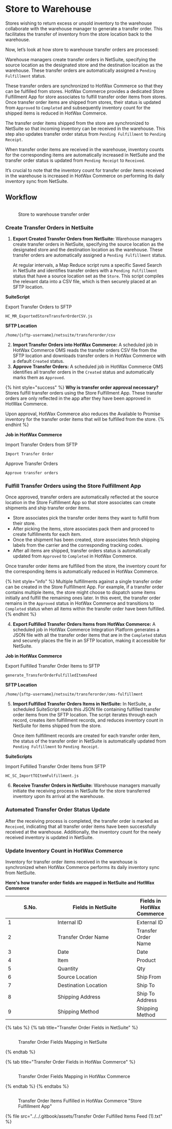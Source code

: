 # Store to Warehouse

Stores wishing to return excess or unsold inventory to the warehouse collaborate with the warehouse manager to generate a transfer order. This facilitates the transfer of inventory from the store location back to the warehouse.

Now, let’s look at how store to warehouse transfer orders are processed:

Warehouse managers create transfer orders in NetSuite, specifying the source location as the designated store and the destination location as the warehouse. These transfer orders are automatically assigned a `Pending Fulfillment` status.

These transfer orders are synchronized to HotWax Commerce so that they can be fulfilled from stores.  HotWax Commerce provides a dedicated Store Fulfillment App for store associates to fulfill transfer order items from stores. Once transfer order items are shipped from stores, their status is updated from `Approved` to `Completed` and subsequently inventory count for the shipped items is reduced in HotWax Commerce.

The transfer order items shipped from the store are synchronized to NetSuite so that incoming inventory can be received in the warehouse. This step also updates transfer order status from `Pending Fulfillment` to `Pending Receipt`.

When transfer order items are received in the warehouse, inventory counts for the corresponding items are automatically increased in NetSuite and the transfer order status is updated from `Pending Receipt` to `Received`.

It’s crucial to note that the inventory count for transfer order items received in the warehouse is increased in HotWax Commerce on performing its daily inventory sync from NetSuite.

## Workflow

<figure><img src="../../.gitbook/assets/storetowarehouse.png" alt=""><figcaption><p>Store to warehouse transfer order</p></figcaption></figure>

### Create Transfer Orders in NetSuite

1.  **Export Created Transfer Orders from NetSuite:** Warehouse managers create transfer orders in NetSuite, specifying the source location as the designated store and the destination location as the warehouse. These transfer orders are automatically assigned a `Pending Fulfillment` status.

    At regular intervals, a Map Reduce script runs a specific Saved Search in NetSuite and identifies transfer orders with a `Pending Fulfillment` status that have a source location set as the `Store`. This script compiles the relevant data into a CSV file, which is then securely placed at an SFTP location.

**SuiteScript**

Export Transfer Orders to SFTP

```
HC_MR_ExportedStoreTransferOrderCSV.js
```

**SFTP Location**

```
/home/{sftp-username}/netsuite/transferorder/csv
```

2. **Import Transfer Orders into HotWax Commerce:** A scheduled job in HotWax Commerce OMS reads the transfer orders CSV file from the SFTP location and downloads transfer orders in HotWax Commerce with a default `Created` status.
3. **Approve Transfer Orders:** A scheduled job in HotWax Commerce OMS identifies all transfer orders in the `Created` status and automatically marks them as `Approved`.

{% hint style="success" %}
**Why is transfer order approval necessary?**\
Stores fulfill transfer orders using the Store Fulfillment App. These transfer orders are only reflected in the app after they have been approved in HotWax Commerce.

Upon approval, HotWax Commerce also reduces the Available to Promise inventory for the transfer order items that will be fulfilled from the store.
{% endhint %}

**Job in HotWax Commerce**

Import Transfer Orders from SFTP

```
Import Transfer Order
```

Approve Transfer Orders

```
Approve transfer orders
```

### Fulfill Transfer Orders using the Store Fulfillment App

Once approved, transfer orders are automatically reflected at the source location in the Store Fulfillment App so that store associates can create shipments and ship transfer order items.

* Store associates pick the transfer order items they want to fulfill from their store.
* After picking the items, store associates pack them and proceed to create fulfillments for each item.
* Once the shipment has been created, store associates fetch shipping labels from the carrier and the corresponding tracking codes.
* After all items are shipped, transfer orders status is automatically updated from `Approved` to `Completed` in HotWax Commerce.

Once transfer order items are fulfilled from the store, the inventory count for the corresponding items is automatically reduced in HotWax Commerce.

{% hint style="info" %}
Multiple fulfillments against a single transfer order can be created in the Store Fulfillment App. For example, if a transfer order contains multiple items, the store might choose to dispatch some items initially and fulfill the remaining ones later. In this event, the transfer order remains in the `Approved` status in HotWax Commerce and transitions to `Completed` status when all items within the transfer order have been fulfilled.
{% endhint %}

4. **Export Fulfilled Transfer Orders Items from HotWax Commerce:** A scheduled job in HotWax Commerce Integration Platform generates a JSON file with all the transfer order items that are in the `Completed` status and securely places the file in an SFTP location, making it accessible for NetSuite.

**Job in HotWax Commerce**

Export Fulfilled Transfer Order Items to SFTP

```
generate_TransferOrderFulfilledItemsFeed
```

**SFTP Location**

```
/home/{sftp-username}/netsuite/transferorder/oms-fulfillment
```

5.  **Import Fulfilled Transfer Orders Items in NetSuite:** In NetSuite, a scheduled SuiteScript reads this JSON file containing fulfilled transfer order items from the SFTP location. The script iterates through each record, creates item fulfillment records, and reduces inventory count in NetSuite for items shipped from the store.

    Once item fulfillment records are created for each transfer order item, the status of the transfer order in NetSuite is automatically updated from `Pending Fulfillment` to `Pending Receipt`.

**SuiteScripts**

Import Fuflilled Transfer Order Items from SFTP

```
HC_SC_ImportTOItemFulfillment.js
```

6. **Receive Transfer Orders in NetSuite:** Warehouse managers manually initiate the receiving process in NetSuite for the store transferred inventory upon its arrival at the warehouse.

### Automated Transfer Order Status Update

After the receiving process is completed, the transfer order is marked as `Received`, indicating that all transfer order items have been successfully received at the warehouse. Additionally, the inventory count for the newly received inventory is updated in NetSuite.

### Update Inventory Count in HotWax Commerce

Inventory for transfer order items received in the warehouse is synchronized when HotWax Commerce performs its daily inventory sync from NetSuite.

**Here's how transfer order fields are mapped in NetSuite and HotWax Commerce**

<table data-full-width="false"><thead><tr><th width="157">S.No.	</th><th width="257">Fields in NetSuite</th><th>Fields in HotWax Commerce</th></tr></thead><tbody><tr><td>1</td><td>Internal ID</td><td>External ID</td></tr><tr><td>2</td><td>Transfer Order Name</td><td>Transfer Order Name</td></tr><tr><td>3</td><td>Date</td><td>Date</td></tr><tr><td>4</td><td>Item</td><td>Product</td></tr><tr><td>5</td><td>Quantity</td><td>Qty</td></tr><tr><td>6</td><td>Source Location</td><td>Ship From</td></tr><tr><td>7</td><td>Destination Location</td><td>Ship To</td></tr><tr><td>8</td><td>Shipping Address</td><td>Ship To Address</td></tr><tr><td>9</td><td>Shipping Method</td><td>Shipping Method</td></tr></tbody></table>

{% tabs %}
{% tab title="Transfer Order Fields in NetSuite" %}
<figure><img src="../../.gitbook/assets/mapping store to warehouse to NS.png" alt=""><figcaption><p>Transfer Order Fields Mapping in NetSuite</p></figcaption></figure>
{% endtab %}

{% tab title="Transfer Order Fields in HotWax Commerce" %}
<figure><img src="../../.gitbook/assets/mapping hc transfer order store to warehouse.png" alt=""><figcaption><p>Transfer Order Fields Mapping in HotWax Commerce</p></figcaption></figure>
{% endtab %}
{% endtabs %}

<figure><img src="../../.gitbook/assets/fulfillment app to.png" alt=""><figcaption><p>Transfer Order Items Fulfilled in HotWax Commerce "Store Fulfillment App"</p></figcaption></figure>

{% file src="../../.gitbook/assets/Transfer Order Fulfilled Items Feed (1).txt" %}
